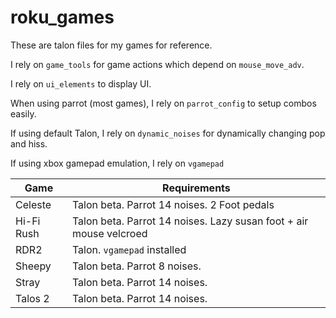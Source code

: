 # roku_games

These are talon files for my games for reference.

I rely on `game_tools` for game actions which depend on `mouse_move_adv`.

I rely on `ui_elements` to display UI.

When using parrot (most games), I rely on `parrot_config` to setup combos easily.

If using default Talon, I rely on `dynamic_noises` for dynamically changing pop and hiss.

If using xbox gamepad emulation, I rely on `vgamepad`

| Game | Requirements |
| --- | --- |
| Celeste | Talon beta. Parrot 14 noises. 2 Foot pedals |
| Hi-Fi Rush | Talon beta. Parrot 14 noises. Lazy susan foot + air mouse velcroed |
| RDR2 | Talon. `vgamepad` installed |
| Sheepy | Talon beta. Parrot 8 noises. |
| Stray | Talon beta. Parrot 14 noises. |
| Talos 2 | Talon beta. Parrot 14 noises. |